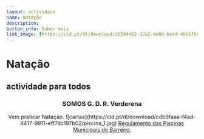 ```yaml
---
layout: actividade
name: Natação 
description:  
button_info: Saber mais
link_image: [https://cld.pt/dl/download/26594462-32a2-4eb0-be44-4061f9cd6261/piscina_2.jpg]
---
```



# Natação

## actividade para todos
<div align="center" > 
<H3>SOMOS G. D. R. Verderena</H3>
Vem praticar Natação.
![cartaz](https://cld.pt/dl/download/cdb9faaa-f4ad-4417-9911-eff7dc197b02/piscina_1.jpg)
<a  href="https://www.cm-barreiro.pt/cmbarreiro/uploads/document/file/10833/regulamento_piscinas_municipais.pdf">Regulamento das Piscinas Municipais do Barreiro.</a>
</div>
